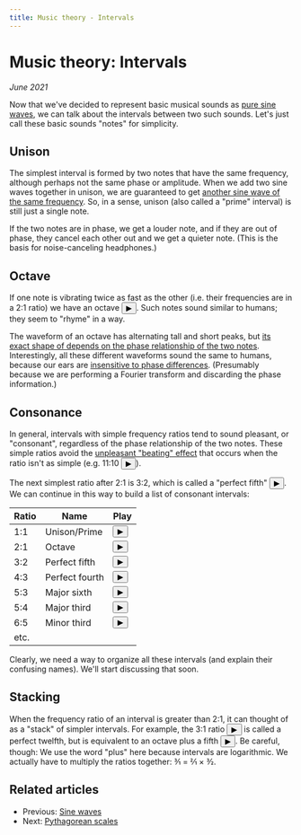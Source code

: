 ```yaml
---
title: Music theory - Intervals
---
```

<script src="Sound.js"></script>

# Music theory: Intervals

*June 2021*

Now that we've decided to represent basic musical sounds as [pure sine waves](SineWaves.html), we can talk about the intervals between two such sounds. Let's just call these basic sounds "notes" for simplicity.

## Unison

The simplest interval is formed by two notes that have the same frequency, although perhaps not the same phase or amplitude. When we add two sine waves together in unison, we are guaranteed to get [another sine wave of the same frequency](https://www.desmos.com/calculator/unwtutu7bl). So, in a sense, unison (also called a "prime" interval) is still just a single note.

If the two notes are in phase, we get a louder note, and if they are out of phase, they cancel each other out and we get a quieter note. (This is the basis for noise-canceling headphones.)

## Octave

If one note is vibrating twice as fast as the other (i.e. their frequencies are in a 2:1 ratio) we have an octave <button onclick="playRatios([1, 2], 440)">&#9654;</button>. Such notes sound similar to humans; they seem to "rhyme" in a way.

The waveform of an octave has alternating tall and short peaks, but [its exact shape of depends on the phase relationship of the two notes](https://www.desmos.com/calculator/7idxde6tyo). Interestingly, all these different waveforms sound the same to humans, because our ears are [insensitive to phase differences](https://ptolemy.berkeley.edu/eecs20/week8/phase.html). (Presumably because we are performing a Fourier transform and discarding the phase information.)

## Consonance

In general, intervals with simple frequency ratios tend to sound pleasant, or "consonant", regardless of the phase relationship of the two notes. These simple ratios avoid the [unpleasant "beating" effect](https://www.phys.uconn.edu/~gibson/Notes/Section5_5/Sec5_5.htm) that occurs when the ratio isn't as simple (e.g. 11:10 <button onclick="playRatios([1, 11/10], 440)">&#9654;</button>).

The next simplest ratio after 2:1 is 3:2, which is called a "perfect fifth" <button onclick="playRatios([1, 3/2], 440)">&#9654;</button>. We can continue in this way to build a list of consonant intervals:

| Ratio | Name | Play |
| ----- | ---- | ---- |
| 1:1 | Unison/Prime | <button onclick="playRatios([1, 1], 440)">&#9654;</button> |
| 2:1 | Octave | <button onclick="playRatios([1, 2], 440)">&#9654;</button> |
| 3:2 | Perfect fifth | <button onclick="playRatios([1, 3/2], 440)">&#9654;</button> |
| 4:3 | Perfect fourth | <button onclick="playRatios([1, 4/3], 440)">&#9654;</button> |
| 5:3 | Major sixth | <button onclick="playRatios([1, 5/3], 440)">&#9654;</button> |
| 5:4 | Major third | <button onclick="playRatios([1, 5/4], 440)">&#9654;</button> |
| 6:5 | Minor third | <button onclick="playRatios([1, 6/5], 440)">&#9654;</button> |
| etc. | |

Clearly, we need a way to organize all these intervals (and explain their confusing names). We'll start discussing that soon.

## Stacking

When the frequency ratio of an interval is greater than 2:1, it can thought of as a "stack" of simpler intervals. For example, the 3:1 ratio <button onclick="playRatios([1, 3], 440)">&#9654;</button> is called a perfect twelfth, but is equivalent to an octave plus a fifth <button onclick="playRatios([1, 2, 3], 440)">&#9654;</button>. Be careful, though: We use the word "plus" here because intervals are logarithmic. We actually have to multiply the ratios together: 3&frasl;1 = 2&frasl;1 &times; 3&frasl;2.

## Related articles

* Previous: [Sine waves](01-SineWaves.html)
* Next: [Pythagorean scales](03-PythagoreanScales.html)
